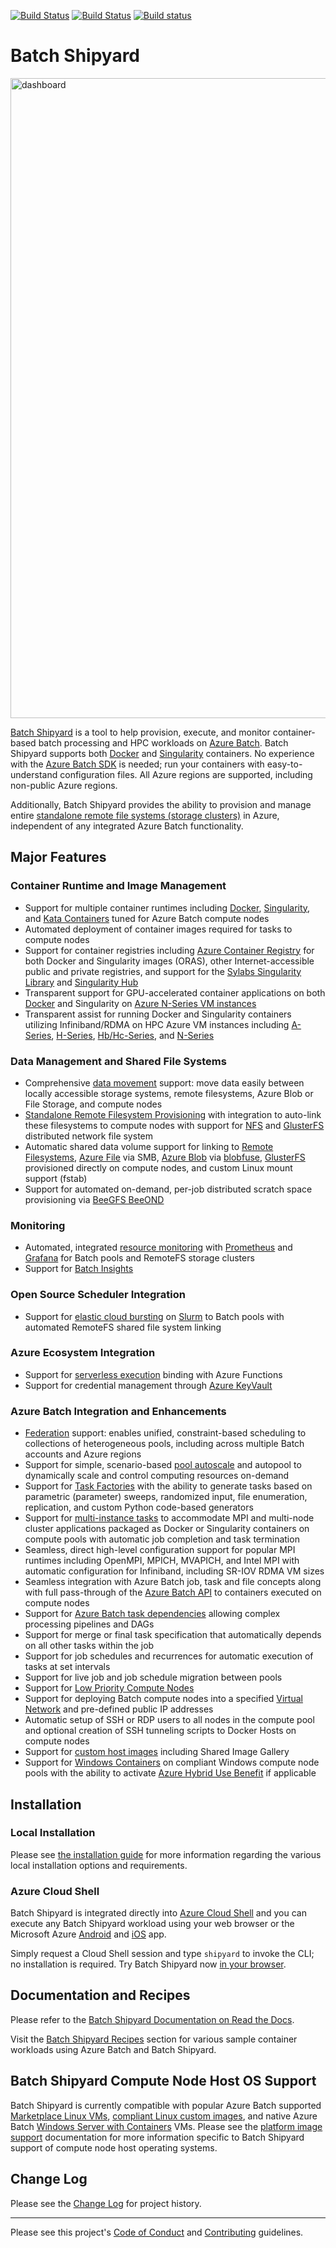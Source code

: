 [![Build Status](https://azurebatch.visualstudio.com/batch-shipyard/_apis/build/status/batch-shipyard-CI)](https://azurebatch.visualstudio.com/batch-shipyard/_build/latest?definitionId=11)
[![Build Status](https://travis-ci.org/Azure/batch-shipyard.svg?branch=master)](https://travis-ci.org/Azure/batch-shipyard)
[![Build status](https://ci.appveyor.com/api/projects/status/3a0j0gww57o6nkpw/branch/master?svg=true)](https://ci.appveyor.com/project/alfpark/batch-shipyard)

# Batch Shipyard
<img src="https://azurebatchshipyard.blob.core.windows.net/github/README-dash.gif" alt="dashboard" width="1024" />

[Batch Shipyard](https://github.com/Azure/batch-shipyard) is a tool to help
provision, execute, and monitor container-based batch processing and HPC
workloads on
[Azure Batch](https://azure.microsoft.com/services/batch/). Batch Shipyard
supports both [Docker](https://www.docker.com) and
[Singularity](https://www.sylabs.io) containers. No experience with the
[Azure Batch SDK](https://github.com/Azure/azure-batch-samples) is needed; run
your containers with easy-to-understand configuration files. All Azure
regions are supported, including non-public Azure regions.

Additionally, Batch Shipyard provides the ability to provision and manage
entire [standalone remote file systems (storage clusters)](https://batch-shipyard.readthedocs.io/en/latest/65-batch-shipyard-remote-fs/)
in Azure, independent of any integrated Azure Batch functionality.

## Major Features
### Container Runtime and Image Management
* Support for multiple container runtimes including
[Docker](https://docker.com), [Singularity](https://www.sylabs.io), and
[Kata Containers](https://katacontainers.io/) tuned for Azure Batch
compute nodes
* Automated deployment of container images required for tasks to compute nodes
* Support for container registries including
[Azure Container Registry](https://azure.microsoft.com/services/container-registry/)
for both Docker and Singularity images (ORAS), other Internet-accessible
public and private registries, and support for
the [Sylabs Singularity Library](https://cloud.sylabs.io/library) and
[Singularity Hub](https://singularity-hub.org/)
* Transparent support for GPU-accelerated container applications on both
[Docker](https://github.com/NVIDIA/nvidia-docker) and Singularity
on [Azure N-Series VM instances](https://docs.microsoft.com/azure/virtual-machines/linux/sizes-gpu)
* Transparent assist for running Docker and Singularity containers utilizing
Infiniband/RDMA on HPC Azure VM instances including
[A-Series](https://docs.microsoft.com/azure/virtual-machines/linux/sizes-hpc),
[H-Series](https://docs.microsoft.com/azure/virtual-machines/linux/sizes-hpc),
[Hb/Hc-Series](https://docs.microsoft.com/azure/virtual-machines/linux/sizes-hpc),
and [N-Series](https://docs.microsoft.com/azure/virtual-machines/linux/sizes-gpu)

### Data Management and Shared File Systems
* Comprehensive [data movement](https://batch-shipyard.readthedocs.io/en/latest/70-batch-shipyard-data-movement/)
support: move data easily between locally accessible storage systems, remote
filesystems, Azure Blob or File Storage, and compute nodes
* [Standalone Remote Filesystem Provisioning](https://batch-shipyard.readthedocs.io/en/latest/65-batch-shipyard-remote-fs/)
with integration to auto-link these filesystems to compute nodes with
support for [NFS](https://en.wikipedia.org/wiki/Network_File_System) and
[GlusterFS](https://www.gluster.org/) distributed network file system
* Automatic shared data volume support for linking to
[Remote Filesystems](https://batch-shipyard.readthedocs.io/en/latest/65-batch-shipyard-remote-fs/),
[Azure File](https://azure.microsoft.com/services/storage/files/)
via SMB, [Azure Blob](https://azure.microsoft.com/services/storage/blobs/)
via [blobfuse](https://github.com/Azure/azure-storage-fuse),
[GlusterFS](https://www.gluster.org/) provisioned directly on compute nodes,
and custom Linux mount support (fstab)
* Support for automated on-demand, per-job distributed scratch space
provisioning via [BeeGFS BeeOND](https://www.beegfs.io/wiki/BeeOND)

### Monitoring
* Automated, integrated
[resource monitoring](https://batch-shipyard.readthedocs.io/en/latest/66-batch-shipyard-resource-monitoring/)
with [Prometheus](https://prometheus.io/) and [Grafana](https://grafana.com/)
for Batch pools and RemoteFS storage clusters
* Support for [Batch Insights](https://github.com/Azure/batch-insights)

### Open Source Scheduler Integration
* Support for [elastic cloud bursting](https://batch-shipyard.readthedocs.io/en/latest/69-batch-shipyard-slurm/)
on [Slurm](https://slurm.schedmd.com/) to Batch pools with automated
RemoteFS shared file system linking

### Azure Ecosystem Integration
* Support for
[serverless execution](https://batch-shipyard.readthedocs.io/en/latest/60-batch-shipyard-site-extension/)
binding with Azure Functions
* Support for credential management through
[Azure KeyVault](https://azure.microsoft.com/services/key-vault/)

### Azure Batch Integration and Enhancements
* [Federation](https://batch-shipyard.readthedocs.io/en/latest/68-batch-shipyard-federation/)
support: enables unified, constraint-based scheduling to collections of
heterogeneous pools, including across multiple Batch accounts and Azure
regions
* Support for simple, scenario-based [pool autoscale](https://batch-shipyard.readthedocs.io/en/latest/30-batch-shipyard-autoscale/)
and autopool to dynamically scale and control computing resources on-demand
* Support for [Task Factories](https://batch-shipyard.readthedocs.io/en/latest/35-batch-shipyard-task-factory-merge-task/)
with the ability to generate tasks based on parametric (parameter) sweeps,
randomized input, file enumeration, replication, and custom Python code-based
generators
* Support for
[multi-instance tasks](https://batch-shipyard.readthedocs.io/en/latest/80-batch-shipyard-multi-instance-tasks/)
to accommodate MPI and multi-node cluster applications packaged as Docker or
Singularity containers on compute pools with automatic job completion and
task termination
* Seamless, direct high-level configuration support for popular MPI runtimes
including OpenMPI, MPICH, MVAPICH, and Intel MPI with automatic configuration
for Infiniband, including SR-IOV RDMA VM sizes
* Seamless integration with Azure Batch job, task and file concepts along with
full pass-through of the
[Azure Batch API](https://azure.microsoft.com/documentation/articles/batch-api-basics/)
to containers executed on compute nodes
* Support for [Azure Batch task dependencies](https://azure.microsoft.com/documentation/articles/batch-task-dependencies/)
allowing complex processing pipelines and DAGs
* Support for merge or final task specification that automatically depends
on all other tasks within the job
* Support for job schedules and recurrences for automatic execution of
tasks at set intervals
* Support for live job and job schedule migration between pools
* Support for [Low Priority Compute Nodes](https://docs.microsoft.com/azure/batch/batch-low-pri-vms)
* Support for deploying Batch compute nodes into a specified
[Virtual Network](https://batch-shipyard.readthedocs.io/en/latest/64-batch-shipyard-byovnet/)
and pre-defined public IP addresses
* Automatic setup of SSH or RDP users to all nodes in the compute pool and
optional creation of SSH tunneling scripts to Docker Hosts on compute nodes
* Support for [custom host images](https://batch-shipyard.readthedocs.io/en/latest/63-batch-shipyard-custom-images/)
including Shared Image Gallery
* Support for [Windows Containers](https://docs.microsoft.com/virtualization/windowscontainers/about/)
on compliant Windows compute node pools with the ability to activate
[Azure Hybrid Use Benefit](https://azure.microsoft.com/pricing/hybrid-benefit/)
if applicable

## Installation
### Local Installation
Please see [the installation guide](https://batch-shipyard.readthedocs.io/en/latest/01-batch-shipyard-installation/)
for more information regarding the various local installation options and
requirements.

### Azure Cloud Shell
Batch Shipyard is integrated directly into
[Azure Cloud Shell](https://docs.microsoft.com/azure/cloud-shell/overview)
and you can execute any Batch Shipyard workload using your web browser or
the Microsoft Azure [Android](https://play.google.com/store/apps/details?id=com.microsoft.azure&hl=en)
and [iOS](https://itunes.apple.com/us/app/microsoft-azure/id1219013620?mt=8)
app.

Simply request a Cloud Shell session and type `shipyard` to invoke the CLI;
no installation is required. Try Batch Shipyard now
[in your browser](https://shell.azure.com).

## Documentation and Recipes
Please refer to the
[Batch Shipyard Documentation on Read the Docs](https://batch-shipyard.readthedocs.io/).

Visit the
[Batch Shipyard Recipes](https://github.com/Azure/batch-shipyard/blob/master/recipes)
section for various sample container workloads using Azure Batch and Batch
Shipyard.

## Batch Shipyard Compute Node Host OS Support
Batch Shipyard is currently compatible with popular Azure Batch supported
[Marketplace Linux VMs](https://docs.microsoft.com/azure/virtual-machines/linux/endorsed-distros),
[compliant Linux custom images](https://batch-shipyard.readthedocs.io/en/latest/63-batch-shipyard-custom-images/),
and native Azure Batch
[Windows Server with Containers](https://azuremarketplace.microsoft.com/marketplace/apps/Microsoft.WindowsServer?tab=Overview)
VMs. Please see the
[platform image support](https://batch-shipyard.readthedocs.io/en/latest/25-batch-shipyard-platform-image-support/)
documentation for more information specific to Batch Shipyard support of
compute node host operating systems.

## Change Log
Please see the
[Change Log](https://batch-shipyard.readthedocs.io/en/latest/CHANGELOG/)
for project history.

* * *
Please see this project's [Code of Conduct](CODE_OF_CONDUCT.md) and
[Contributing](CONTRIBUTING.md) guidelines.
